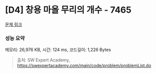 # [D4] 창용 마을 무리의 개수 - 7465 

[문제 링크](https://swexpertacademy.com/main/code/problem/problemDetail.do?contestProbId=AWngfZVa9XwDFAQU) 

### 성능 요약

메모리: 26,976 KB, 시간: 124 ms, 코드길이: 1,226 Bytes



> 출처: SW Expert Academy, https://swexpertacademy.com/main/code/problem/problemList.do